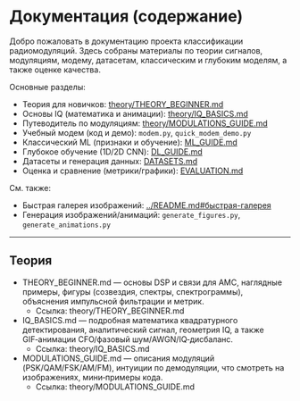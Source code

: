 # Документация (содержание)

Добро пожаловать в документацию проекта классификации радиомодуляций. Здесь собраны материалы по теории сигналов, модуляциям, модему, датасетам, классическим и глубоким моделям, а также оценке качества.

Основные разделы:
- Теория для новичков: [theory/THEORY_BEGINNER.md](theory/THEORY_BEGINNER.md)
- Основы IQ (математика и анимации): [theory/IQ_BASICS.md](theory/IQ_BASICS.md)
- Путеводитель по модуляциям: [theory/MODULATIONS_GUIDE.md](theory/MODULATIONS_GUIDE.md)
- Учебный модем (код и демо): `modem.py`, `quick_modem_demo.py`
- Классический ML (признаки и обучение): [ML_GUIDE.md](ML_GUIDE.md)
- Глубокое обучение (1D/2D CNN): [DL_GUIDE.md](DL_GUIDE.md)
- Датасеты и генерация данных: [DATASETS.md](DATASETS.md)
- Оценка и сравнение (метрики/графики): [EVALUATION.md](EVALUATION.md)

См. также:
- Быстрая галерея изображений: [../README.md#быстрая-галерея](../README.md#быстрая-галерея)
- Генерация изображений/анимаций: `generate_figures.py`, `generate_animations.py`

---

## Теория

- THEORY_BEGINNER.md — основы DSP и связи для AMC, наглядные примеры, фигуры (созвездия, спектры, спектрограммы), объяснения импульсной фильтрации и метрик.
  - Ссылка: theory/THEORY_BEGINNER.md
- IQ_BASICS.md — подробная математика квадратурного детектирования, аналитический сигнал, геометрия IQ, а также GIF‑анимации CFO/фазовый шум/AWGN/IQ‑дисбаланс.
  - Ссылка: theory/IQ_BASICS.md
- MODULATIONS_GUIDE.md — описания модуляций (PSK/QAM/FSK/AM/FM), интуиции по демодуляции, что смотреть на изображениях, мини‑примеры кода.
  - Ссылка: theory/MODULATIONS_GUIDE.md
